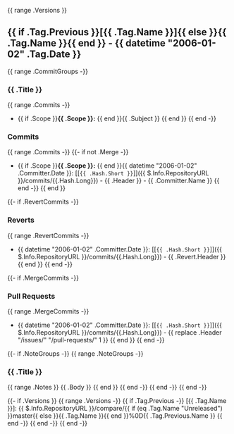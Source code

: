 {{ range .Versions }}
<a name="{{ .Tag.Name }}"></a>
## {{ if .Tag.Previous }}[{{ .Tag.Name }}]{{ else }}{{ .Tag.Name }}{{ end }} - {{ datetime "2006-01-02" .Tag.Date }}
{{ range .CommitGroups -}}
### {{ .Title }}
  {{ range .Commits -}}
- {{ if .Scope }}**{{ .Scope }}:** {{ end }}{{ .Subject }}
  {{ end }}
  {{ end -}}

### Commits
  {{ range .Commits -}}
  {{- if not .Merge -}}
- {{ if .Scope }}**{{ .Scope }}:** {{ end }}{{ datetime "2006-01-02" .Committer.Date }}: [[`{{ .Hash.Short }}`]]({{ $.Info.RepositoryURL }}/commits/{{.Hash.Long}}) - {{ .Header }} - {{ .Committer.Name }}
  {{ end -}}
  {{ end }}

{{- if .RevertCommits -}}
### Reverts
  {{ range .RevertCommits -}}
- {{ datetime "2006-01-02" .Committer.Date }}: [[`{{ .Hash.Short }}`]]({{ $.Info.RepositoryURL }}/commits/{{.Hash.Long}}) - {{ .Revert.Header }}
  {{ end }}
  {{ end -}}

{{- if .MergeCommits -}}
### Pull Requests
  {{ range .MergeCommits -}}
- {{ datetime "2006-01-02" .Committer.Date }}: [[`{{ .Hash.Short }}`]]({{ $.Info.RepositoryURL }}/commits/{{.Hash.Long}}) - {{ replace .Header "/issues/" "/pull-requests/" 1 }}
  {{ end }}
  {{ end -}}

{{- if .NoteGroups -}}
{{ range .NoteGroups -}}
### {{ .Title }}
{{ range .Notes }}
{{ .Body }}
{{ end }}
{{ end -}}
{{ end -}}
{{ end -}}

{{- if .Versions }}
{{ range .Versions -}}
{{ if .Tag.Previous -}}
[{{ .Tag.Name }}]: {{ $.Info.RepositoryURL }}/compare/{{ if (eq .Tag.Name "Unreleased") }}master{{ else }}{{ .Tag.Name }}{{ end }}%0D{{ .Tag.Previous.Name }}
{{ end -}}
{{ end -}}
{{ end -}}
